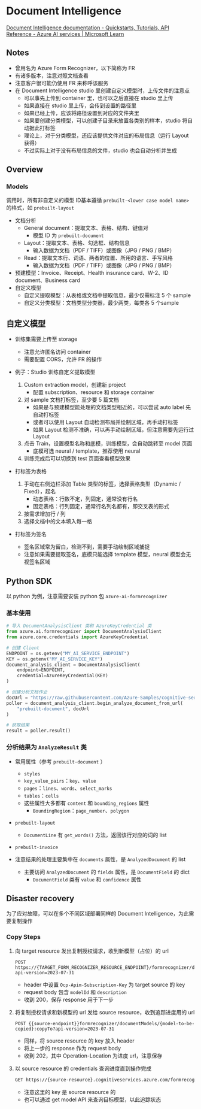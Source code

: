 # Document Intelligence

[Document Intelligence documentation - Quickstarts, Tutorials, API Reference - Azure AI services | Microsoft Learn](https://learn.microsoft.com/en-us/azure/ai-services/document-intelligence/?view=doc-intel-4.0.0)



## Notes

+ 曾用名为 Azure Form Recognizer，以下简称为 FR
+ 有诸多版本，注意对照文档查看
+ 注意客户很可能仍使用 FR 来称呼该服务
+ 在 Document Intelligence studio 里创建自定义模型时，上传文件的注意点
  + 可以事先上传到 container 里，也可以之后直接在 studio 里上传
  + 如果直接在 studio 里上传，会传到设置的路径里
  + 如果已经上传，应该将路径设置到对应的文件夹里
  + 如果要创建分类模型，可以创建子目录来放置各类别的样本，studio 将自动据此打标签
  + 理论上，对于分类模型，还应该提供文件对应的布局信息（运行 Layout 获得）
  + 不过实际上对于没有布局信息的文件，studio 也会自动分析并生成



## Overview

### Models

调用时，所有非自定义的模型 ID基本遵循 `prebuilt-<lower case model name>` 的格式，如 `prebuilt-layout`

+ 文档分析
  + General document：提取文本、表格、结构、键值对
    + 模型 ID 为 `prebuilt-document`
  + Layout：提取文本、表格、勾选框、结构信息
    + 输入数据为文档（PDF / TIFF）或图像（JPG / PNG / BMP）
  + Read：提取文本行、词语、两者的位置、所用的语言、手写风格
    + 输入数据为文档（PDF / TIFF）或图像（JPG / PNG / BMP）
+ 预建模型：Invoice、Receipt、Health insurance card、W-2、ID document、Business card
+ 自定义模型
  + 自定义提取模型：从表格或文档中提取信息，最少仅需标注 5 个 sample
  + 自定义分类模型：文档类型分类器，最少两类，每类各 5 个sample



## 自定义模型

+ 训练集需要上传至 storage

  + 注意允许匿名访问 container
  + 需要配置 CORS，允许 FR 的操作

+ 例子：Studio 训练自定义提取模型

  1. Custom extraction model，创建新 project
     + 配置 subscription、resource 和 storage container
  2. 对 sample 文档打标签，至少要 5 篇文档
     + 如果是与预建模型能处理的文档类型相近的，可以尝试 auto label 先自动打标签
     + 或者可以使用 Layout 自动检测布局并绘制区域，再手动打标签
     + 如果 Layout 检测不准确，可以再手动绘制区域，但注意需要先运行过 Layout
  3. 点击 Train，设置模型名称和底模，训练模型，会自动跳转至 model 页面
     + 底模可选 neural / template，推荐使用 neural
  4. 训练完成后可以切换到 test 页面查看模型效果

+ 打标签为表格

  1. 手动在右侧边栏添加 Table 类型的标签，选择表格类型（Dynamic / Fixed），起名
     + 动态表格：行数不定，列固定，通常没有行名
     + 固定表格：行列固定，通常行名列名都有，即交叉表的形式
  2. 按需求增加行 / 列
  3. 选择文档中的文本填入每一格

+ 打标签为签名

  + 签名区域常为留白，检测不到，需要手动绘制区域捕捉
  + 注意如果需要提取签名，底模只能选择 template 模型，neural 模型会无视签名区域



## Python SDK

以 python 为例，注意需要安装 python 包 `azure-ai-formrecognizer`



### 基本使用

  ```python
  # 导入 DocumentAnalysisClient 类和 AzureKeyCredential 类
  from azure.ai.formrecognizer import DocumentAnalysisClient
  from azure.core.credentials import AzureKeyCredential
  
  # 创建 Client
  ENDPOINT = os.getenv("MY_AI_SERVICE_ENDPOINT")
  KEY = os.getenv("MY_AI_SERVICE_KEY")
  document_analysis_client = DocumentAnalysisClient(
      endpoint=ENDPOINT, 
      credential=AzureKeyCredential(KEY)
  )
  
  # 创建分析文档作业
  docUrl = "https://raw.githubusercontent.com/Azure-Samples/cognitive-services-REST-api-samples/master/curl/form-recognizer/sample-layout.pdf"
  poller = document_analysis_client.begin_analyze_document_from_url(
      "prebuilt-document", docUrl
  )
  
  # 获取结果
  result = poller.result()
  ```



### 分析结果为 `AnalyzeResult` 类

+ 常用属性（参考 `prebuilt-document` ）
  + `styles`
  + `key_value_pairs`：`key`、`value`
  + `pages`：`lines`、`words`、`select_marks`
  + `tables`：`cells`
  + 这些属性大多都有 `content` 和 `bounding_regions` 属性
    + `BoundingRegion`：`page_number`、`polygon`

+ `prebuilt-layout`
  + `DocumentLine` 有 `get_words()` 方法，返回该行对应的词的 list

+  `prebuilt-invoice`
  + 注意结果的处理主要集中在 `documents` 属性，是 `AnalyzedDocument` 的 list
    + 主要访问 `AnalyzedDocument` 的 `fields` 属性，是 `DocumentField` 的 dict
      + `DocumentField` 类有 `value` 和 `confidence` 属性



## Disaster recovery

为了应对故障，可以在多个不同区域部署同样的 Document Intelligence，为此需要复制操作

### Copy Steps

1. 向 target resource 发出复制授权请求，收到新模型（占位）的 url

   ```http
   POST https://{TARGET_FORM_RECOGNIZER_RESOURCE_ENDPOINT}/formrecognizer/documentModels:authorizeCopy?api-version=2023-07-31
   ```

   + header 中设置 `Ocp-Apim-Subscription-Key` 为 target source 的 key
   + request body 包含 `modelId` 和 `description`
   + 收到 200，保存 response 用于下一步

2. 将复制授权请求和新模型的 url 发给 source resource，收到追踪进度用的 url

   ```http
   POST {{source-endpoint}}formrecognizer/documentModels/{model-to-be-copied}:copyTo?api-version=2023-07-31
   ```

   + 同样，将 source resource 的 key 放入 header
   + 将上一步的 response 作为 request body
   + 收到 202，其中 Operation-Location 为进度 url，注意保存

3. 以 source resource 的 credentials 查询进度直到操作完成

   ```bash
   GET https://{source-resource}.cognitiveservices.azure.com/formrecognizer/operations/{operation-id}?api-version=2023-07-31
   ```

   + 注意这里的 key 是 source resource 的
   + 也可以通过 get model API 来查询目标模型，以此追踪状态
